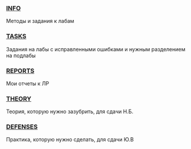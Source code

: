 ### [INFO](/info)
Методы и задания к лабам

### [TASKS](/tasks)
Задания на лабы с исправленными ошибками и нужным разделением на подлабы

### [REPORTS](/reports)
Мои отчеты к ЛР

### [THEORY](/theory)
Теория, которую нужно зазубрить, для сдачи Н.Б.

### [DEFENSES](/defenses)
Практика, которую нужно сделать, для сдачи Ю.В

